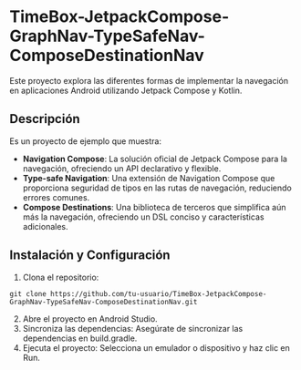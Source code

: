 ﻿# TimeBox-JetpackCompose-GraphNav-TypeSafeNav-ComposeDestinationNav

Este proyecto explora las diferentes formas de implementar la navegación en aplicaciones Android utilizando Jetpack Compose y Kotlin.

## Descripción
Es un proyecto de ejemplo que muestra:

- **Navigation Compose**: La solución oficial de Jetpack Compose para la navegación, ofreciendo un API declarativo y flexible.
- **Type-safe Navigation**: Una extensión de Navigation Compose que proporciona seguridad de tipos en las rutas de navegación, reduciendo errores comunes.
- **Compose Destinations**: Una biblioteca de terceros que simplifica aún más la navegación, ofreciendo un DSL conciso y características adicionales.
 
## Instalación y Configuración
1. Clona el repositorio:
```
git clone https://github.com/tu-usuario/TimeBox-JetpackCompose-GraphNav-TypeSafeNav-ComposeDestinationNav.git
```
2. Abre el proyecto en Android Studio.
3. Sincroniza las dependencias: Asegúrate de sincronizar las dependencias en build.gradle.
4. Ejecuta el proyecto: Selecciona un emulador o dispositivo y haz clic en Run.

